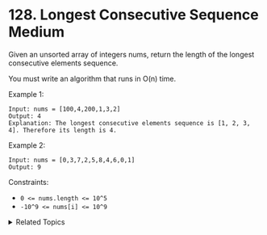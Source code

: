 # 128. Longest Consecutive Sequence<br> Medium

Given an unsorted array of integers nums, return the length of the longest consecutive elements sequence.

You must write an algorithm that runs in O(n) time.

Example 1:

```
Input: nums = [100,4,200,1,3,2]
Output: 4
Explanation: The longest consecutive elements sequence is [1, 2, 3, 4]. Therefore its length is 4.
```

Example 2:

```
Input: nums = [0,3,7,2,5,8,4,6,0,1]
Output: 9
```

Constraints:

- `0 <= nums.length <= 10^5`
- `-10^9 <= nums[i] <= 10^9`

<details>

<summary> Related Topics </summary>

-   `Array`
-   `Union Find`

</details>
